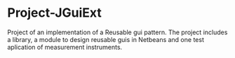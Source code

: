 # Project-JGuiExt
Project of an implementation of a Reusable gui pattern. 
The project includes a library, a module to design reusable guis in Netbeans
and one test aplication of measurement instruments.
